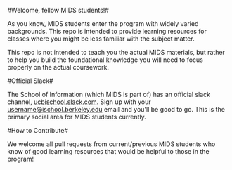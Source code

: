 #Welcome, fellow MIDS students!#

As you know, MIDS students enter the program with widely varied backgrounds. This repo is intended to provide learning resources for classes where you might be less familiar with the subject matter.

This repo is not intended to teach you the actual MIDS materials, but rather to help you build the foundational knowledge you will need to focus properly on the actual coursework.

#Official Slack#

The School of Information (which MIDS is part of) has an official slack channel, [ucbischool.slack.com](https://ucbischool.slack.com). Sign up with your username@ischool.berkeley.edu email and you'll be good to go. This is the primary social area for MIDS students currently.

#How to Contribute#

We welcome all pull requests from current/previous MIDS students who know of good learning resources that would be helpful to those in the program!
